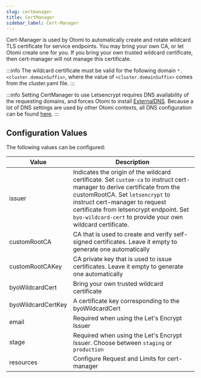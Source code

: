 ```yaml
---
slug: certmanager
title: CertManager
sidebar_label: Cert-Manager
---
```


Cert-Manager is used by Otomi to automatically create and rotate wildcard TLS certificate for service endpoints. You may bring your own CA, or let Otomi create one for you. If you bring your own trusted wildcard certificate, then cert-manager will not manage this certificate.

:::info
The wildcard certificate must be valid for the following domain `*.<cluster.domainSuffix>`, where the value of `<cluster.domainSuffix>` comes from the cluster.yaml file.
:::

:::info
Setting CertManager to use Letsencrypt requires DNS availability of the requesting domains, and forces Otomi to install [ExternalDNS](external-dns). Because a lot of DNS settings are used by other Otomi contexts, all DNS configuration can be found [here](../for-ops/console/settings/dns).
:::

## Configuration Values

The following values can be configured:

| Value              | Description                                                                                                                                                                                                                                                                                            |
| ------------------ | ------------------------------------------------------------------------------------------------------------------------------------------------------------------------------------------------------------------------------------------------------------------------------------------------------ |
| issuer             | Indicates the origin of the wildcard certificate. Set `custom-ca` to instruct cert-manager to derive certificate from the customRootCA. Set `letsencrypt` to instruct cert-manager to request certificate from letsencrypt endpoint. Set `byo-wildcard-cert` to provide your own wildcard certificate. |
| customRootCA       | CA that is used to create and verify self-signed certificates. Leave it empty to generate one automatically                                                                                                                                                                                            |
| customRootCAKey    | CA private key that is used to issue certificates. Leave it empty to generate one automatically                                                                                                                                                                                                        |
| byoWildcardCert    | Bring your own trusted wildcard certificate                                                                                                                                                                                                                                                            |
| byoWildcardCertKey | A certificate key corresponding to the byoWildcardCert                                                                                                                                                                                                                                                 |
| email              | Required when using the Let's Encrypt Issuer                                                                                                                                                                                                                                                           |
| stage              | Required when using the Let's Encrypt Issuer. Choose between `staging` or `production`                                                                                                                                                                                                                 |
| resources          | Configure Request and Limits for cert-manager                                                                                                                                                                                                                                                          |
